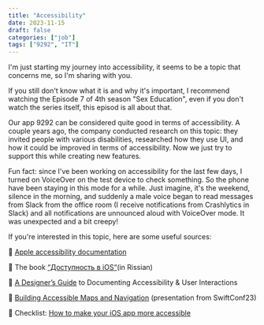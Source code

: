 ```yaml
---
title: "Accessibility"
date: 2023-11-15
draft: false
categories: ["job"]
tags: ["9292", "IT"]
---
```

I'm just starting my journey into accessibility, it seems to be a topic that concerns me, so I'm sharing with you.



If you still don't know what it is and why it's important, I recommend watching the Episode 7 of 4th season "Sex Education", even if you don't watch the series itself, this episod is all about that.



Our app 9292 can be considered quite good in terms of accessibility. A couple years ago, the company conducted research on this topic: they invited people with various disabilities, researched how they use UI, and how it could be improved in terms of accessibility. Now we just try to support this while creating new features.



Fun fact: since I've been working on accessibility for the last few days, I turned on VoiceOver on the test device to check something. So the phone have been staying in this mode for a while. Just imagine, it's the weekend, silence in the morning, and suddenly a male voice began to read messages from Slack from the office room (I receive notifications from Crashlytics in Slack) and all notifications are unnounced aloud with VoiceOver mode. It was unexpected and a bit creepy!



If you're interested in this topic, here are some useful sources:

📎 [Apple accessibility documentation](https://developer.apple.com/accessibility/)

📎 The book [“Доступность в iOS“](https://rubanov.dev/a11y-book/)(in Rissian) 

📎 [A Designer’s Guide](https://stephaniewalter.design/blog/a-designers-guide-to-documenting-accessibility-user-interactions/) to Documenting Accessibility & User Interactions

📎 [Building Accessible Maps and Navigation](https://speakerdeck.com/robinkanatzar/building-accessible-maps-and-navigation-swiftconf-2023) (presentation from SwiftConf23)

📎 Checklist: [How to make your iOS app more accessible](https://www.hackingwithswift.com/articles/91/checklist-how-to-make-your-ios-app-more-accessible)